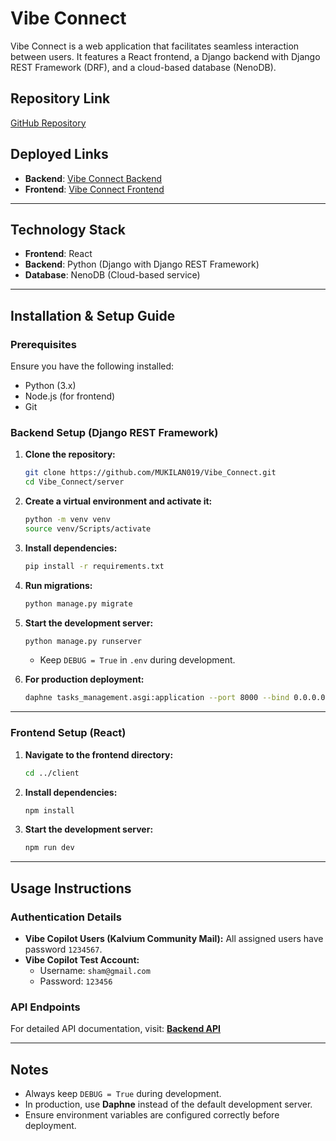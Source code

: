 # Vibe Connect

Vibe Connect is a web application that facilitates seamless interaction between users. It features a React frontend, a Django backend with Django REST Framework (DRF), and a cloud-based database (NenoDB).

## Repository Link
[GitHub Repository](https://github.com/MUKILAN019/Vibe_Connect)

## Deployed Links
- **Backend**: [Vibe Connect Backend](https://vibe-connect-15wk.onrender.com/)
- **Frontend**: [Vibe Connect Frontend](https://vibe-connect-nine.vercel.app/)

---

## Technology Stack
- **Frontend**: React
- **Backend**: Python (Django with Django REST Framework)
- **Database**: NenoDB (Cloud-based service)

---

## Installation & Setup Guide

### Prerequisites
Ensure you have the following installed:
- Python (3.x)
- Node.js (for frontend)
- Git

### Backend Setup (Django REST Framework)

1. **Clone the repository:**
   ```sh
   git clone https://github.com/MUKILAN019/Vibe_Connect.git
   cd Vibe_Connect/server
   ```

2. **Create a virtual environment and activate it:**
   ```sh
   python -m venv venv
   source venv/Scripts/activate  
   ```

3. **Install dependencies:**
   ```sh
   pip install -r requirements.txt
   ```

4. **Run migrations:**
   ```sh
   python manage.py migrate
   ```

5. **Start the development server:**
   ```sh
   python manage.py runserver  
   ```
   - Keep `DEBUG = True` in `.env` during development.

6. **For production deployment:**
   ```sh
   daphne tasks_management.asgi:application --port 8000 --bind 0.0.0.0
   ```

---

### Frontend Setup (React)

1. **Navigate to the frontend directory:**
   ```sh
   cd ../client
   ```

2. **Install dependencies:**
   ```sh
   npm install
   ```

3. **Start the development server:**
   ```sh
   npm run dev
   ```

---

## Usage Instructions

### Authentication Details
- **Vibe Copilot Users (Kalvium Community Mail):** All assigned users have password `1234567`.
- **Vibe Copilot Test Account:**
  - Username: `sham@gmail.com`
  - Password: `123456`

### API Endpoints
For detailed API documentation, visit: **[Backend API](https://vibe-connect-15wk.onrender.com/)**

---

## Notes
- Always keep `DEBUG = True` during development.
- In production, use **Daphne** instead of the default development server.
- Ensure environment variables are configured correctly before deployment.



